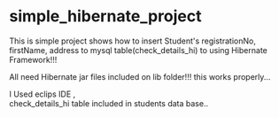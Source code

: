 # simple_hibernate_project

This is simple project shows how to insert Student's registrationNo, firstName, address  to mysql table(check_details_hi) to using Hibernate Framework!!!

All need Hibernate jar files included on lib folder!!!
this works properly...

I Used eclips IDE ,  
check_details_hi table included in  students data base..
